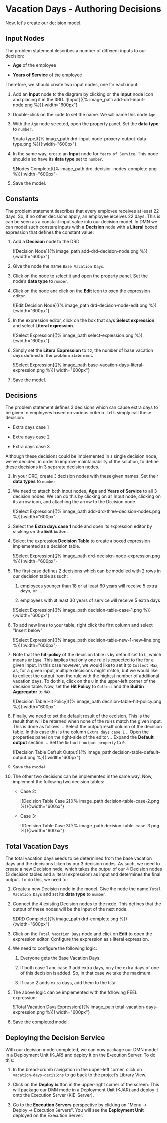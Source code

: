 # Vacation Days - Authoring Decisions

Now, let's create our decision model.

## Input Nodes

The problem statement describes a number of different inputs to our decision:

-   **Age** of the employee

-   **Years of Service** of the employee

Therefore, we should create two input nodes, one for each input:

1.  Add an **Input** node to the diagram by clicking on the **Input** node icon and placing it in the DRD. ![Input]({% image_path add-drd-input-node.png %}){:width="600px"}

2.  Double-click on the node to set the name. We will name this node `Age`.

3.  With the `Age` node selected, open the property panel. Set the **data type** to `number`.

    ![data type]({% image_path drd-input-node-propery-output-data-type.png %}){:width="600px"}

1.  In the same way, create an **Input** node for `Years of Service`. This node should also have its **data type** set to `number`.

    ![Nodes Complete]({% image_path drd-decision-nodes-complete.png %}){:width="600px"}

1.  Save the model.

## Constants

The problem statement describes that every employee receives at least 22 days. So, if no other decisions apply, an employee receives 22 days. This is can be seen as a constant input value into our decision model. In DMN we can model such constant inputs with a **Decision** node with a **Literal** boxed expression that defines the constant value:

1.  Add a **Decision** node to the DRD

    ![Decision Node]({% image_path add-drd-decision-node.png %}){:width="600px"}

1.  Give the node the name `Base Vacation Days`.

2.  Click on the node to select it and open the property panel. Set the node’s **data type** to `number`.

3.  Click on the node and click on the **Edit** icon to open the expression editor.

    ![Edit Decision Node]({% image_path drd-decision-node-edit.png %}){:width="600px"}

1.  In the expression editor, click on the box that says **Select expression** and select **Literal expression**.

    ![Select Expression]({% image_path select-expression.png %}){:width="600px"}

1.  Simply set the **Literal Expression** to `22`, the number of base vacation days defined in the problem statement.

    ![Select Expression]({% image_path base-vacation-days-literal-expression.png %}){:width="600px"}

1.  Save the model.

## Decisions

The problem statement defines 3 decisions which can cause extra days to be given to employees based on various criteria. Let’s simply call these decision:

-   Extra days case 1

-   Extra days case 2

-   Extra days case 3

Although these decisions could be implemented in a single decision node, we’ve decided, in order to improve maintainability of the solution, to define these decisions in 3 separate decision nodes.

1.  In your DRD, create 3 decision nodes with these given names. Set their **data types** to `number`.

2.  We need to attach both input nodes, **Age** and **Years of Service** to all 3 decision nodes. We can do this by clicking on an Input node, clicking on its arrow icon, and attaching the arrow to the Decision node.

    ![Select Expression]({% image_path add-drd-three-decision-nodes.png %}){:width="600px"}

1.  Select the **Extra days case 1** node and open its expression editor by clicking on the **Edit** button.

2.  Select the expression **Decision Table** to create a boxed expression implemented as a decision table.

    ![Select Expression]({% image_path drd-decision-node-expression.png %}){:width="600px"}

3.  The first case defines 2 decisions which can be modelled with 2 rows in our decision table as such:

    1.  employees younger than 18 or at least 60 years will receive 5 extra days, or …

    2.  employees with at least 30 years of service will receive 5 extra days

    ![Select Expression]({% image_path decision-table-case-1.png %}){:width="600px"}

1. To add new lines to your table, right click the first column and select "Insert below"

    ![Select Expression]({% image_path decision-table-new-1-new-line.png %}){:width="600px"}

1.  Note that the **hit-policy** of the decision table is by default set to `U`, which means `Unique`. This implies that only one rule is expected to fire for a given input. In this case however, we would like to set it to `Collect Max`, as, for a given input, multiple decisions might match, but we would like to collect the output from the rule with the highest number of additional vacation days. To do this, click on the `U` in the upper-left corner of the decision table. Now, set the **Hit Policy** to `Collect` and the **Builtin Aggregator** to `MAX`.

    ![Decision Table Hit Policy]({% image_path decision-table-hit-policy.png %}){:width="600px"} 

1. Finally, we need to set the default result of the decision. This is the result that will be returned when none of the rules match the given input. This is done as follows: .. Select the output/result column of the decision table. In this case this is the column `Extra days case 1` .. Open the properties panel on the right-side of the editor. .. Expand the **Default output** section. .. Set the `Default output property` to `0`. 

    ![Decision Table Default Output]({% image_path decision-table-default-output.png %}){:width="600px"} 

1. Save the model

1. The other two decisions can be implemented in the same way. Now, implement the following two decision tables:

    * Case 2:
 
        ![Decision Table Case 2]({% image_path decision-table-case-2.png %}){:width="600px"}
    
    * Case 3:
  
        ![Decision Table Case 3]({% image_path decision-table-case-3.png %}){:width="600px"}


## Total Vacation Days

The total vacation days needs to be determined from the base vacation days and the decisions taken by our 3 decision nodes. As such, we need to create a new Decision node, which takes the output of our 4 Decision nodes (3 decision tables and a literal expression) as input and determines the final output. To do this, we need to:

1.  Create a new Decision node in the model. Give the node the name `Total Vacation Days` and set its **data type** to `number`.

2.  Connect the 4 existing Decision nodes to the node. This defines that the output of these nodes will be the input of the next node.

    ![DRD Complete]({% image_path drd-complete.png %}){:width="600px"}

1.  Click on the `Total Vacation Days` node and click on **Edit** to open the expression editor. Configure the expression as a literal expression.

2.  We need to configure the following logic:

    1.  Everyone gets the Base Vacation Days.

    2.  If both case 1 and case 3 add extra days, only the extra days of one of this decision is added. So, in that case we take the maximum.

    3.  If case 2 adds extra days, add them to the total.

3.  The above logic can be implemented with the following FEEL expression:

    ![Total Vacation Days Expression]({% image_path total-vacation-days-expression.png %}){:width="600px"}

1.  Save the completed model.

## Deploying the Decision Service

With our decision model completed, we can now package our DMN model in a Deployment Unit (KJAR) and deploy it on the Execution Server. To do this:

1.  In the bread-crumb navigation in the upper-left corner, click on `vacation-days-decisions` to go back to the project’s Library View.

2.  Click on the **Deploy** button in the upper-right corner of the screen. This will package our DMN mode in a Deployment Unit (KJAR) and deploy it onto the Execution Server (KIE-Server).

3.  Go to the **Execution Servers** perspective by clicking on "Menu → Deploy → Execution Servers". You will see the **Deployment Unit** deployed on the Execution Server.

